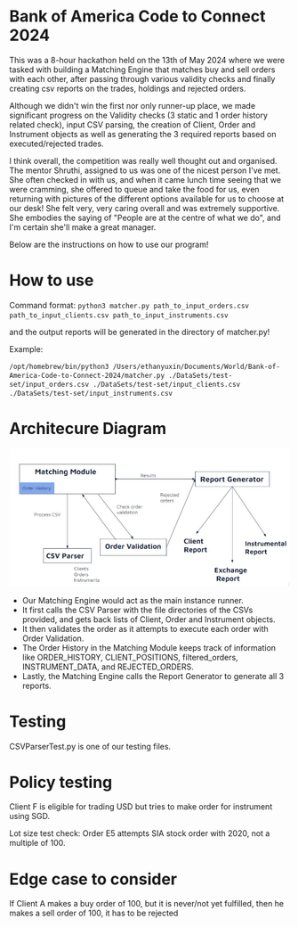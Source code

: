 # Bank of America Code to Connect 2024
This was a 8-hour hackathon held on the 13th of May 2024 where we were tasked with building a Matching Engine that matches buy and sell orders with each other, after passing through various validity checks and finally creating csv reports on the trades, holdings and rejected orders.

Although we didn't win the first nor only runner-up place, we made significant progress on the Validity checks (3 static and 1 order history related check), input CSV parsing, the creation of Client, Order and Instrument objects as well as generating the 3 required reports based on executed/rejected trades.

I think overall, the competition was really well thought out and organised. The mentor Shruthi, assigned to us was one of the nicest person I've met. She often checked in with us, and when it came lunch time seeing that we were cramming, she offered to queue and take the food for us, even returning with pictures of the different options available for us to choose at our desk! She felt very, very caring overall and was extremely supportive. She embodies the saying of "People are at the centre of what we do", and I'm certain she'll make a great manager. 

Below are the instructions on how to use our program!

# How to use
Command format: `python3 matcher.py path_to_input_orders.csv path_to_input_clients.csv path_to_input_instruments.csv`

and the output reports will be generated in the directory of matcher.py!

Example:
```
/opt/homebrew/bin/python3 /Users/ethanyuxin/Documents/World/Bank-of-America-Code-to-Connect-2024/matcher.py ./DataSets/test-set/input_orders.csv ./DataSets/test-set/input_clients.csv ./DataSets/test-set/input_instruments.csv
```

# Architecure Diagram

![Architecture](./images/archi.jpeg)
- Our Matching Engine would act as the main instance runner. 
- It first calls the CSV Parser with the file directories of the CSVs provided, and gets back lists of Client, Order and Instrument objects.
- It then validates the order as it attempts to execute each order with Order Validation.
- The Order History in the Matching Module keeps track of information like ORDER_HISTORY, CLIENT_POSITIONS, filtered_orders, INSTRUMENT_DATA, and REJECTED_ORDERS.
- Lastly, the Matching Engine calls the Report Generator to generate all 3 reports. 

# Testing

CSVParserTest.py is one of our testing files.

# Policy testing
Client F is eligible for trading USD but tries to make order for instrument using SGD.

Lot size test check:
Order E5 attempts SIA stock order with 2020, not a multiple of 100.

# Edge case to consider
If Client A makes a buy order of 100, but it is never/not yet fulfilled, then he makes a sell order of 100, it has to be rejected